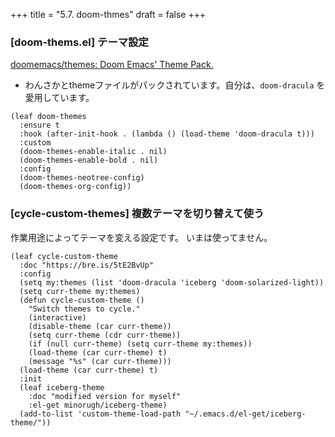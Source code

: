 +++
title = "5.7. doom-thmes"
draft = false
+++
### [doom-thems.el] テーマ設定
[doomemacs/themes: Doom Emacs' Theme Pack.](https://github.com/doomemacs/themes) 

* わんさかとthemeファイルがパックされています。自分は、`doom-dracula` を愛用しています。

```emacs-lisp
(leaf doom-themes
  :ensure t
  :hook (after-init-hook . (lambda () (load-theme 'doom-dracula t)))
  :custom
  (doom-themes-enable-italic . nil)
  (doom-themes-enable-bold . nil)
  :config
  (doom-themes-neotree-config)
  (doom-themes-org-config))
```

### [cycle-custom-themes] 複数テーマを切り替えて使う
作業用途によってテーマを変える設定です。
いまは使ってません。

```elisp
(leaf cycle-custom-theme
  :doc "https://bre.is/5tE2BvUp"
  :config
  (setq my:themes (list 'doom-dracula 'iceberg 'doom-solarized-light))
  (setq curr-theme my:themes)
  (defun cycle-custom-theme ()
    "Switch themes to cycle."
 	(interactive)
 	(disable-theme (car curr-theme))
    (setq curr-theme (cdr curr-theme))
    (if (null curr-theme) (setq curr-theme my:themes))
 	(load-theme (car curr-theme) t)
 	(message "%s" (car curr-theme)))
  (load-theme (car curr-theme) t)
  :init
  (leaf iceberg-theme
 	:doc "modified version for myself"
 	:el-get minorugh/iceberg-theme)
  (add-to-list 'custom-theme-load-path "~/.emacs.d/el-get/iceberg-theme/"))
```
